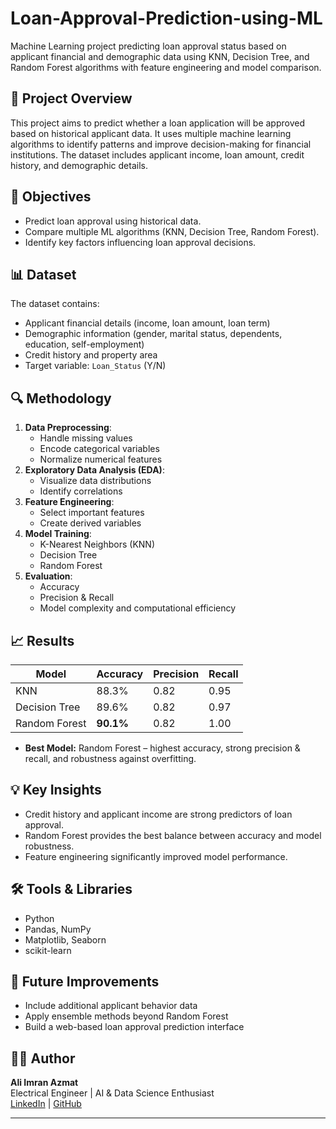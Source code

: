 # Loan-Approval-Prediction-using-ML
Machine Learning project predicting loan approval status based on applicant financial and demographic data using KNN, Decision Tree, and Random Forest algorithms with feature engineering and model comparison.


## 📌 Project Overview
This project aims to predict whether a loan application will be approved based on historical applicant data. It uses multiple machine learning algorithms to identify patterns and improve decision-making for financial institutions. The dataset includes applicant income, loan amount, credit history, and demographic details.

## 🎯 Objectives
- Predict loan approval using historical data.
- Compare multiple ML algorithms (KNN, Decision Tree, Random Forest).
- Identify key factors influencing loan approval decisions.

## 📊 Dataset
The dataset contains:
- Applicant financial details (income, loan amount, loan term)
- Demographic information (gender, marital status, dependents, education, self-employment)
- Credit history and property area
- Target variable: `Loan_Status` (Y/N)

## 🔍 Methodology
1. **Data Preprocessing**:
   - Handle missing values
   - Encode categorical variables
   - Normalize numerical features
2. **Exploratory Data Analysis (EDA)**:
   - Visualize data distributions
   - Identify correlations
3. **Feature Engineering**:
   - Select important features
   - Create derived variables
4. **Model Training**:
   - K-Nearest Neighbors (KNN)
   - Decision Tree
   - Random Forest
5. **Evaluation**:
   - Accuracy
   - Precision & Recall
   - Model complexity and computational efficiency

## 📈 Results
| Model          | Accuracy | Precision | Recall |
|----------------|----------|-----------|--------|
| KNN            | 88.3%    | 0.82      | 0.95   |
| Decision Tree  | 89.6%    | 0.82      | 0.97   |
| Random Forest  | **90.1%**| 0.82      | 1.00   |

- **Best Model:** Random Forest – highest accuracy, strong precision & recall, and robustness against overfitting.

## 💡 Key Insights
- Credit history and applicant income are strong predictors of loan approval.
- Random Forest provides the best balance between accuracy and model robustness.
- Feature engineering significantly improved model performance.

## 🛠 Tools & Libraries
- Python
- Pandas, NumPy
- Matplotlib, Seaborn
- scikit-learn

## 🚀 Future Improvements
- Include additional applicant behavior data
- Apply ensemble methods beyond Random Forest
- Build a web-based loan approval prediction interface

## 👨‍💻 Author
**Ali Imran Azmat**  
Electrical Engineer | AI & Data Science Enthusiast  
[LinkedIn](#) | [GitHub](#)

---
